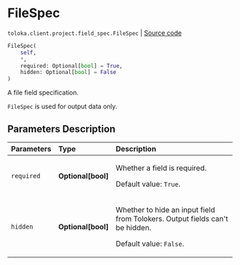 # FileSpec
`toloka.client.project.field_spec.FileSpec` | [Source code](https://github.com/Toloka/toloka-kit/blob/v1.1.4/src/client/project/field_spec.py#L116)

```python
FileSpec(
    self,
    *,
    required: Optional[bool] = True,
    hidden: Optional[bool] = False
)
```

A file field specification.


`FileSpec` is used for output data only.

## Parameters Description

| Parameters | Type | Description |
| :----------| :----| :-----------|
`required`|**Optional\[bool\]**|<p>Whether a field is required. </p><p>Default value: `True`.</p>
`hidden`|**Optional\[bool\]**|<p>Whether to hide an input field from Tolokers. Output fields can&#x27;t be hidden. </p><p>Default value: `False`.</p>
